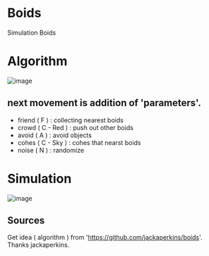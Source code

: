 # Boids
Simulation Boids

# Algorithm
![image](https://user-images.githubusercontent.com/6026628/233796659-68688b56-7acc-4644-b599-6c4ba3eda276.png)

## next movement is addition of 'parameters'.
- friend ( F ) : collecting nearest boids
- crowd ( C - Red ) : push out other boids
- avoid ( A ) : avoid objects
- cohes ( C - Sky ) : cohes that nearst boids
- noise ( N ) : randomize

# Simulation
![image](https://user-images.githubusercontent.com/6026628/233763693-d2788936-a438-47f0-a879-d232a84d45b0.png)


## Sources
Get idea ( algorithm ) from 'https://github.com/jackaperkins/boids'.  
Thanks jackaperkins.
